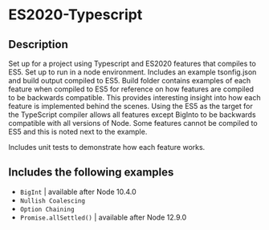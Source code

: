 # ES2020-Typescript

## Description

Set up for a project using Typescript and ES2020 features that compiles to ES5. Set up to run in a node environment. Includes an example tsonfig.json and build output compiled to ES5. Build folder contains examples of each feature when compiled to ES5 for reference on how features are compiled to be backwards compatible. This provides interesting insight into how each feature is implemented behind the scenes. Using the ES5 as the target for the TypeScript compiler allows all features except BigInto to be backwards compatible with all versions of Node. Some features cannot be compiled to ES5 and this is noted next to the example. 

Includes unit tests to demonstrate how each feature works. 

## Includes the following examples

- `BigInt` | available after Node 10.4.0
- `Nullish Coalescing`
- `Option Chaining` 
- `Promise.allSettled()` | available after Node 12.9.0


